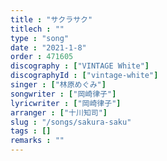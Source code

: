 ```yaml
---
title : "サクラサク"
titlech : ""
type : "song"
date : "2021-1-8"
order : 471605
discography : ["VINTAGE White"]
discographyId : ["vintage-white"]
singer : ["林原めぐみ"]
songwriter : ["岡崎律子"]
lyricwriter : ["岡崎律子"]
arranger : ["十川知司"]
slug : "/songs/sakura-saku"
tags : []
remarks : ""
---
```


